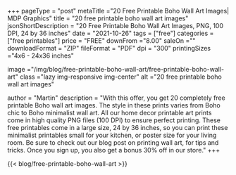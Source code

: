 +++
pageType = "post"
metaTitle ="20 Free Printable Boho Wall Art Images| MDP Graphics"
title = "20 free printable boho wall art images"
jsonShortDescription = "20 Free Printable Boho Wall Art Images, PNG, 100 DPI, 24 by 36 inches"
date = "2021-10-26"
tags = ["free"]
categories = ["free printables"]
price = "FREE"
downFrom ="8.00"
saleOn =""
downloadFormat = "ZIP"
fileFormat = "PDF"
dpi = "300"
printingSizes ="4x6 - 24x36 inches"

image ="/img/blog/free-printable-boho-wall-art/free-printable-boho-wall-art"
class ="lazy img-responsive img-center"
alt ="20 free printable boho wall art images"

author = "Martin"
description = "With this offer, you get 20 completely free printable Boho wall art images. The style in these prints varies from Boho chic to Boho minimalist wall art.  All our home decor printable art prints come in high quality PNG files (100 DPI) to ensure perfect printing. These free printables come in a large size, 24 by 36 inches, so you can print these minimalist printables small for your kitchen, or poster size for your living room. Be sure to check out our blog post on printing wall art, for tips and tricks. Once you sign up, you also get a bonus 30% off in our store."
+++


{{< blog/free-printable-boho-wall-art >}}